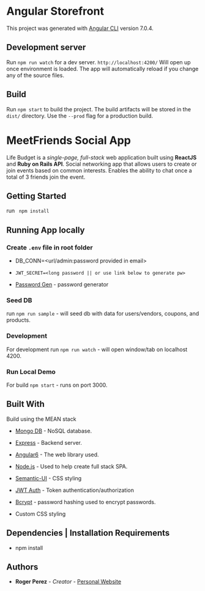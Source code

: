 # Angular Storefront

This project was generated with [Angular CLI](https://github.com/angular/angular-cli) version 7.0.4.

## Development server

Run `npm run watch` for a dev server. `http://localhost:4200/` Will open up once environment is loaded. The app will automatically reload if you change any of the source files.


## Build

Run `npm start` to build the project. The build artifacts will be stored in the `dist/` directory. Use the `--prod` flag for a production build.

# MeetFriends Social App

Life Budget is a *single-page, full-stack* web application built using **ReactJS** and **Ruby on Rails API**.
Social networking app that allows users to create or join events based on common interests. Enables the ability to chat once a total of 3 friends join the event.



## Getting Started

run ` npm install`


## Running App locally

### Create `.env` file in root folder

* DB_CONN=<url/admin:password provided in email>
* `JWT_SECRET=<long password || or use link below to generate pw>`

* [Password Gen](https://www.grc.com/passwords.htm) - password generator

### Seed DB

 run `npm run sample` - will seed db with data for users/vendors, coupons, and products.


### Development

 For development run `npm run watch` - will open window/tab on localhost 4200.


### Run Local Demo

 For build `npm start` - runs on port 3000.


## Built With
 Build using the MEAN stack
 
* [Mongo DB](https://www.mongodb.com/) - NoSQL database.
* [Express](https://expressjs.com/) - Backend server.
* [Angular6](https://angular.io/) - The web library used.
* [Node.js](https://nodejs.org/en/) - Used to help create full stack SPA.

* [Semantic-UI](https://semantic-ui.com/) - CSS styling
* [JWT Auth](https://jwt.io/) - Token authentication/authorization
* [Bcrypt](https://www.npmjs.com/package/bcrypt) - password hashing used to encrypt passwords.
* Custom CSS styling

## Dependencies | Installation Requirements
* npm install



## Authors

* **Roger Perez** - *Creator* - [Personal Website](https://rogerperez.us)
